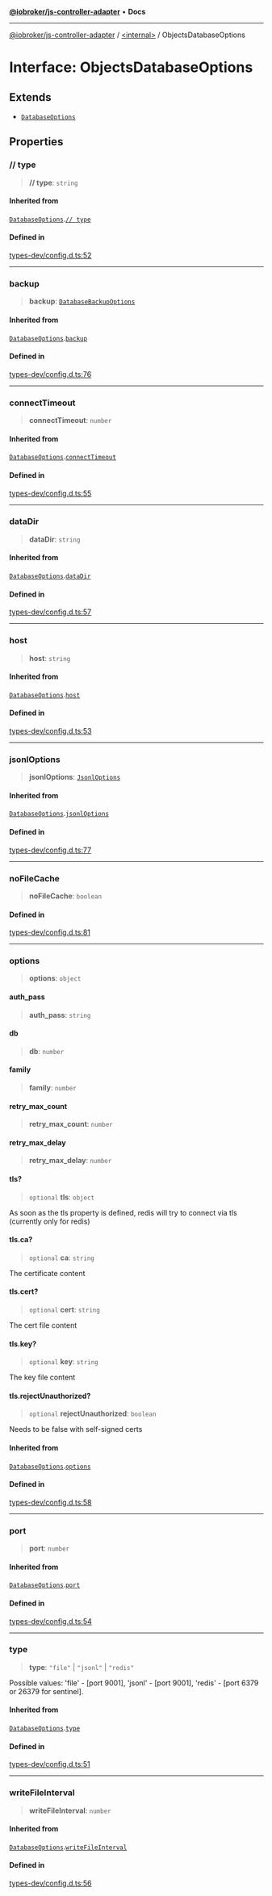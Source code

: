 [**@iobroker/js-controller-adapter**](../../README.md) • **Docs**

***

[@iobroker/js-controller-adapter](../../globals.md) / [\<internal\>](../README.md) / ObjectsDatabaseOptions

# Interface: ObjectsDatabaseOptions

## Extends

- [`DatabaseOptions`](DatabaseOptions.md)

## Properties

### // type

> **// type**: `string`

#### Inherited from

[`DatabaseOptions`](DatabaseOptions.md).[`// type`](DatabaseOptions.md#/%20type)

#### Defined in

[types-dev/config.d.ts:52](https://github.com/ioBroker/ioBroker.js-controller/blob/78e6b4abb1172f2465daea1c5c2c1a34bdd12a81/packages/types-dev/config.d.ts#L52)

***

### backup

> **backup**: [`DatabaseBackupOptions`](DatabaseBackupOptions.md)

#### Inherited from

[`DatabaseOptions`](DatabaseOptions.md).[`backup`](DatabaseOptions.md#backup)

#### Defined in

[types-dev/config.d.ts:76](https://github.com/ioBroker/ioBroker.js-controller/blob/78e6b4abb1172f2465daea1c5c2c1a34bdd12a81/packages/types-dev/config.d.ts#L76)

***

### connectTimeout

> **connectTimeout**: `number`

#### Inherited from

[`DatabaseOptions`](DatabaseOptions.md).[`connectTimeout`](DatabaseOptions.md#connecttimeout)

#### Defined in

[types-dev/config.d.ts:55](https://github.com/ioBroker/ioBroker.js-controller/blob/78e6b4abb1172f2465daea1c5c2c1a34bdd12a81/packages/types-dev/config.d.ts#L55)

***

### dataDir

> **dataDir**: `string`

#### Inherited from

[`DatabaseOptions`](DatabaseOptions.md).[`dataDir`](DatabaseOptions.md#datadir)

#### Defined in

[types-dev/config.d.ts:57](https://github.com/ioBroker/ioBroker.js-controller/blob/78e6b4abb1172f2465daea1c5c2c1a34bdd12a81/packages/types-dev/config.d.ts#L57)

***

### host

> **host**: `string`

#### Inherited from

[`DatabaseOptions`](DatabaseOptions.md).[`host`](DatabaseOptions.md#host)

#### Defined in

[types-dev/config.d.ts:53](https://github.com/ioBroker/ioBroker.js-controller/blob/78e6b4abb1172f2465daea1c5c2c1a34bdd12a81/packages/types-dev/config.d.ts#L53)

***

### jsonlOptions

> **jsonlOptions**: [`JsonlOptions`](JsonlOptions.md)

#### Inherited from

[`DatabaseOptions`](DatabaseOptions.md).[`jsonlOptions`](DatabaseOptions.md#jsonloptions)

#### Defined in

[types-dev/config.d.ts:77](https://github.com/ioBroker/ioBroker.js-controller/blob/78e6b4abb1172f2465daea1c5c2c1a34bdd12a81/packages/types-dev/config.d.ts#L77)

***

### noFileCache

> **noFileCache**: `boolean`

#### Defined in

[types-dev/config.d.ts:81](https://github.com/ioBroker/ioBroker.js-controller/blob/78e6b4abb1172f2465daea1c5c2c1a34bdd12a81/packages/types-dev/config.d.ts#L81)

***

### options

> **options**: `object`

#### auth\_pass

> **auth\_pass**: `string`

#### db

> **db**: `number`

#### family

> **family**: `number`

#### retry\_max\_count

> **retry\_max\_count**: `number`

#### retry\_max\_delay

> **retry\_max\_delay**: `number`

#### tls?

> `optional` **tls**: `object`

As soon as the tls property is defined, redis will try to connect via tls (currently only for redis)

#### tls.ca?

> `optional` **ca**: `string`

The certificate content

#### tls.cert?

> `optional` **cert**: `string`

The cert file content

#### tls.key?

> `optional` **key**: `string`

The key file content

#### tls.rejectUnauthorized?

> `optional` **rejectUnauthorized**: `boolean`

Needs to be false with self-signed certs

#### Inherited from

[`DatabaseOptions`](DatabaseOptions.md).[`options`](DatabaseOptions.md#options)

#### Defined in

[types-dev/config.d.ts:58](https://github.com/ioBroker/ioBroker.js-controller/blob/78e6b4abb1172f2465daea1c5c2c1a34bdd12a81/packages/types-dev/config.d.ts#L58)

***

### port

> **port**: `number`

#### Inherited from

[`DatabaseOptions`](DatabaseOptions.md).[`port`](DatabaseOptions.md#port)

#### Defined in

[types-dev/config.d.ts:54](https://github.com/ioBroker/ioBroker.js-controller/blob/78e6b4abb1172f2465daea1c5c2c1a34bdd12a81/packages/types-dev/config.d.ts#L54)

***

### type

> **type**: `"file"` \| `"jsonl"` \| `"redis"`

Possible values: 'file' - [port 9001], 'jsonl' - [port 9001], 'redis' - [port 6379 or 26379 for sentinel].

#### Inherited from

[`DatabaseOptions`](DatabaseOptions.md).[`type`](DatabaseOptions.md#type)

#### Defined in

[types-dev/config.d.ts:51](https://github.com/ioBroker/ioBroker.js-controller/blob/78e6b4abb1172f2465daea1c5c2c1a34bdd12a81/packages/types-dev/config.d.ts#L51)

***

### writeFileInterval

> **writeFileInterval**: `number`

#### Inherited from

[`DatabaseOptions`](DatabaseOptions.md).[`writeFileInterval`](DatabaseOptions.md#writefileinterval)

#### Defined in

[types-dev/config.d.ts:56](https://github.com/ioBroker/ioBroker.js-controller/blob/78e6b4abb1172f2465daea1c5c2c1a34bdd12a81/packages/types-dev/config.d.ts#L56)
